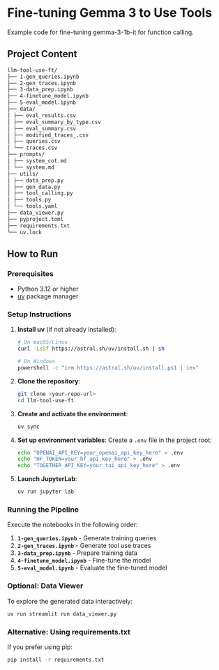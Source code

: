 # Fine-tuning Gemma 3 to Use Tools
Example code for fine-tuning gemma-3-1b-it for function calling.



## Project Content
```bash
llm-tool-use-ft/
├── 1-gen_queries.ipynb
├── 2-gen_traces.ipynb
├── 3-data_prep.ipynb
├── 4-finetune_model.ipynb
├── 5-eval_model.ipynb
├── data/
│ ├── eval_results.csv
│ ├── eval_summary_by_type.csv
│ ├── eval_summary.csv
│ ├── modified_traces_.csv
│ ├── queries.csv
│ └── traces.csv
├── prompts/
│ ├── system_cot.md
│ └── system.md
├── utils/
│ ├── data_prep.py
│ ├── gen_data.py
│ ├── tool_calling.py
│ ├── tools.py
│ └── tools.yaml
├── data_viewer.py
├── pyproject.toml
├── requirements.txt
└── uv.lock
```

## How to Run

### Prerequisites
- Python 3.12 or higher
- [uv](https://docs.astral.sh/uv/) package manager

### Setup Instructions

1. **Install uv** (if not already installed):
   ```bash
   # On macOS/Linux
   curl -LsSf https://astral.sh/uv/install.sh | sh
   
   # On Windows
   powershell -c "irm https://astral.sh/uv/install.ps1 | iex"
   ```

2. **Clone the repository**:
   ```bash
   git clone <your-repo-url>
   cd llm-tool-use-ft
   ```

3. **Create and activate the environment**:
   ```bash
   uv sync
   ```

4. **Set up environment variables**:
   Create a `.env` file in the project root:
   ```bash
   echo "OPENAI_API_KEY=your_openai_api_key_here" > .env
   echo "HF_TOKEN=your_hf_api_key_here" > .env
   echo "TOGETHER_API_KEY=your_tai_api_key_here" > .env
   ```

5. **Launch JupyterLab**:
   ```bash
   uv run jupyter lab
   ```

### Running the Pipeline

Execute the notebooks in the following order:

1. **`1-gen_queries.ipynb`** - Generate training queries
2. **`2-gen_traces.ipynb`** - Generate tool use traces  
3. **`3-data_prep.ipynb`** - Prepare training data
4. **`4-finetune_model.ipynb`** - Fine-tune the model
5. **`5-eval_model.ipynb`** - Evaluate the fine-tuned model

### Optional: Data Viewer

To explore the generated data interactively:
```bash
uv run streamlit run data_viewer.py
```

### Alternative: Using requirements.txt

If you prefer using pip:
```bash
pip install -r requirements.txt
```

